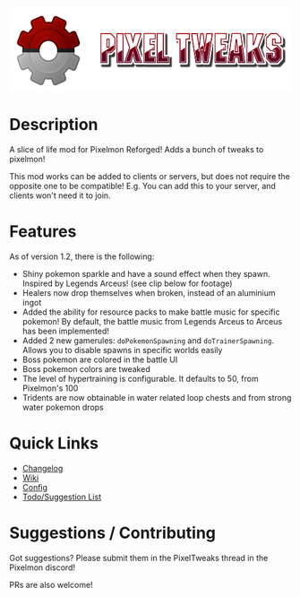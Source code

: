 <img src="src/main/resources/logo.png" height="150px"/>

# Description
A slice of life mod for Pixelmon Reforged! Adds a bunch of tweaks to pixelmon!

This mod works can be added to clients or servers, but does not require the opposite one to be compatible! E.g. You can add this to your server, and clients won't need it to join.

# Features
As of version 1.2, there is the following:
- Shiny pokemon sparkle and have a sound effect when they spawn. Inspired by Legends Arceus! (see clip below for footage)
- Healers now drop themselves when broken, instead of an aluminium ingot
- Added the ability for resource packs to make battle music for specific pokemon! By default, the battle music from Legends Arceus to Arceus has been implemented!
- Added 2 new gamerules: `doPokemonSpawning` and `doTrainerSpawning`. Allows you to disable spawns in specific worlds easily
- Boss pokemon are colored in the battle UI
- Boss pokemon colors are tweaked
- The level of hypertraining is configurable. It defaults to 50, from Pixelmon's 100
- Tridents are now obtainable in water related loop chests and from strong water pokemon drops

# Quick Links
- [Changelog](CHANGELOG.md)
- [Wiki](https://github.com/StrangeOne101/PixelTweaks/wiki)
- [Config](https://github.com/StrangeOne101/PixelTweaks/wiki/Config)
- [Todo/Suggestion List](TODO.md)

# Suggestions / Contributing
Got suggestions? Please submit them in the PixelTweaks thread in the Pixelmon discord!

PRs are also welcome!
